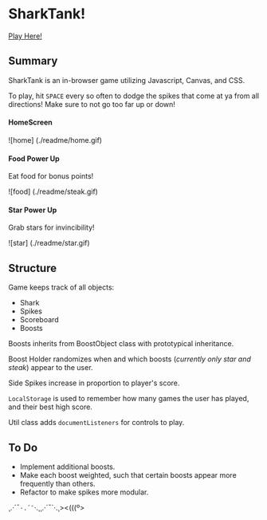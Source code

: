 # SharkTank!

[Play Here!](https://3ricliu.github.io/sharktank)

## Summary

SharkTank is an in-browser game utilizing Javascript, Canvas, and CSS.

To play, hit ```SPACE``` every so often to dodge the spikes that come at ya from all directions! Make sure to not go too far up or down!

#### HomeScreen
![home] (./readme/home.gif)

#### Food Power Up
Eat food for bonus points!

![food] (./readme/steak.gif)

#### Star Power Up
Grab stars for invincibility!

![star] (./readme/star.gif)

## Structure

Game keeps track of all objects:
* Shark
* Spikes
* Scoreboard
* Boosts

Boosts inherits from BoostObject class with prototypical inheritance.

Boost Holder randomizes when and which boosts (*currently only star and steak*) appear to the user.

Side Spikes increase in proportion to player's score.

```LocalStorage``` is used to remember how many games the user has played, and their best high score.

Util class adds ```documentListeners``` for controls to play.

## To Do

* Implement additional boosts.
* Make each boost weighted, such that certain boosts appear more frequently than others.
* Refactor to make spikes more modular.

¸.·´¯`·.´¯`·.¸¸.·´¯`·.¸><(((º>
